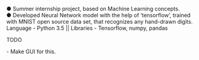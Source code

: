 ● Summer internship project, based on Machine Learning concepts. <br>
● Developed Neural Network model with the help of ‘​tensorflow’​, trained with MNIST open source data set, that recognizes any hand-drawn digits. 
<br>
Language - Python 3.5 || Libraries - Tensorflow, numpy, pandas

TODO
<p>
  - Make GUI for this. 
 </p>
